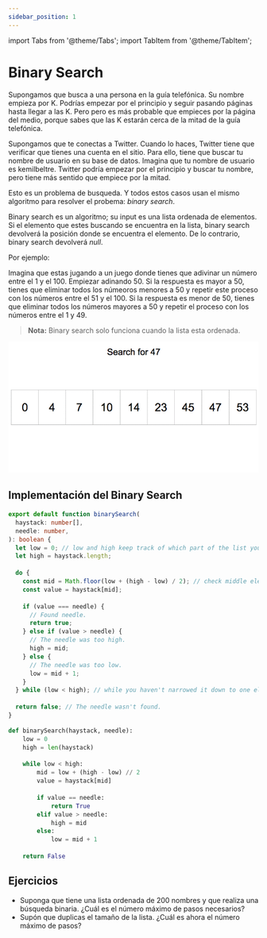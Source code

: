 ```yaml
---
sidebar_position: 1
---
```


import Tabs from '@theme/Tabs';
import TabItem from '@theme/TabItem';

# Binary Search

Supongamos que busca a una persona en la guía telefónica. Su nombre empieza por K. Podrías empezar
por el principio y seguir pasando páginas hasta llegar a las K. Pero pero es más probable
que empieces por la página del medio, porque sabes que las K estarán cerca de la
mitad de la guía telefónica.

Supongamos que te conectas a Twitter. Cuando lo haces, Twitter tiene que verificar que tienes una
cuenta en el sitio. Para ello, tiene que buscar tu nombre de usuario en su base de datos. Imagina
que tu nombre de usuario es kemilbeltre. Twitter podría empezar por el principio y buscar
tu nombre, pero tiene más sentido que empiece por la mitad.

Esto es un problema de busqueda. Y todos estos casos usan el mismo algoritmo
para resolver el probema: _binary search_.

Binary search es un algoritmo; su input es una lista ordenada de elementos.
Si el elemento que estes buscando se encuentra en la lista, binary search devolverá
la posición donde se encuentra el elemento. De lo contrario, binary search devolverá _null_.

Por ejemplo:

Imagina que estas jugando a un juego donde tienes que adivinar un número entre el 1 y el 100.
Empiezar adinando 50. Si la respuesta es mayor a 50, tienes que eliminar todos los númeoros
menores a 50 y repetir este proceso con los números entre el 51 y el 100. Si la respuesta es
menor de 50, tienes que eliminar todos los números mayores a 50 y repetir el proceso
con los números entre el 1 y 49.

> **Nota:**
> Binary search solo funciona cuando la lista esta ordenada.

![Binary search animation](../../../../../static/img/bs_animation)

## Implementación del Binary Search

<Tabs>
<TabItem value="ts" label="TypeScript">

```ts
export default function binarySearch(
  haystack: number[],
  needle: number,
): boolean {
  let low = 0; // low and high keep track of which part of the list you'll search in.
  let high = haystack.length;

  do {
    const mid = Math.floor(low + (high - low) / 2); // check middle element...
    const value = haystack[mid];

    if (value === needle) {
      // Found needle.
      return true;
    } else if (value > needle) {
      // The needle was too high.
      high = mid;
    } else {
      // The needle was too low.
      low = mid + 1;
    }
  } while (low < high); // while you haven't narrowed it down to one element...

  return false; // The needle wasn't found.
}
```

</TabItem>
<TabItem value="py" label="Python">

```py
def binarySearch(haystack, needle):
    low = 0
    high = len(haystack)

    while low < high:
        mid = low + (high - low) // 2
        value = haystack[mid]

        if value == needle:
            return True
        elif value > needle:
            high = mid
        else:
            low = mid + 1

    return False
```

</TabItem>
</Tabs>

## Ejercicios

- Suponga que tiene una lista ordenada de 200 nombres y que realiza una búsqueda binaria. ¿Cuál es el
  número máximo de pasos necesarios?
- Supón que duplicas el tamaño de la lista. ¿Cuál es ahora el número máximo de pasos?
